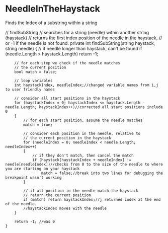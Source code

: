 # NeedleInTheHaystack
Finds the Index of a substring within a string

// findSubString
    // searches for a string (needle) within another string (haystack)
    // returns the first index position of the needle in the haystack,
    // or -1 if the needle is not found.
    private int findSubString(string haystack, string needle)
    {
        // if needle longer than haystack, can't be found
        if (needle.Length > haystack.Length) return -1;
     
        // for each step we check if the needle matches
        // the current position
        bool match = false;

        // loop variables
        int haystackIndex, needleIndex;//changed variable names from i,j to user friendly names

        // consider all start positions in the haystack
        for (haystackIndex = 0; haystackIndex <= haystack.Length - needle.Length; haystackIndex++)//corrected all start positions include 0
        {
            // for each start position, assume the needle matches
            match = true;

            // consider each position in the needle, relative to
            // the current position in the haystack
            for (needleIndex = 0; needleIndex < needle.Length; needleIndex++)
            {
                // if they don't match, then cancel the match
                if (haystack[haystackIndex + needleIndex] != needle[needleIndex])//checks from 0 to the size of the needle to where you are starting on your haystack
                    match = false;//break into two lines for debugging the breakpoint wasn't working
            }

            // if all position in the needle match the haystack
            // return the current position
            if (match) return haystackIndex;//j returned index at the end of the needle.
            //haystackIndex moves with the needle
        }
        
        return -1; //was 0
    } 

